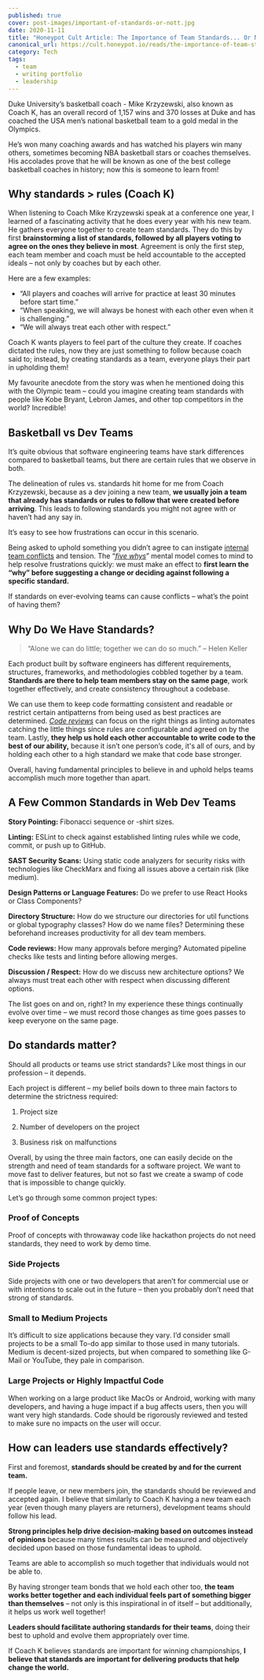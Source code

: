 ```yaml
---
published: true
cover: post-images/important-of-standards-or-nott.jpg
date: 2020-11-11
title: "Honeypot Cult Article: The Importance of Team Standards... Or Not?"
canonical_url: https://cult.honeypot.io/reads/the-importance-of-team-standards
category: Tech
tags:
  - team
  - writing portfolio
  - leadership
---
```

Duke University’s basketball coach - Mike Krzyzewski, also known as Coach K, has an overall record of 1,157 wins and 370 losses at Duke and has coached the USA men’s national basketball team to a gold medal in the Olympics.

He’s won many coaching awards and has watched his players win many others, sometimes becoming NBA basketball stars or coaches themselves. His accolades prove that he will be known as one of the best college basketball coaches in history; now this is someone to learn from!

## Why standards > rules (Coach K)

When listening to Coach Mike Krzyzewski speak at a conference one year, I learned of a fascinating activity that he does every year with his new team. He gathers everyone together to create team standards. They do this by first **brainstorming a list of standards, followed by all players voting to agree on the ones they believe in most**. Agreement is only the first step, each team member and coach must be held accountable to the accepted ideals – not only by coaches but by each other.

Here are a few examples:

* “All players and coaches will arrive for practice at least 30 minutes before start time.”
* “When speaking, we will always be honest with each other even when it is challenging.”
* “We will always treat each other with respect.”

Coach K wants players to feel part of the culture they create. If coaches dictated the rules, now they are just something to follow because coach said to; instead, by creating standards as a team, everyone plays their part in upholding them!

My favourite anecdote from the story was when he mentioned doing this with the Olympic team – could you imagine creating team standards with people like Kobe Bryant, Lebron James, and other top competitors in the world? Incredible!

## Basketball vs Dev Teams

It’s quite obvious that software engineering teams have stark differences compared to basketball teams, but there are certain rules that we observe in both.

The delineation of rules vs. standards hit home for me from Coach Krzyzewski, because as a dev joining a new team, **we usually join a team that already has standards or rules to follow that were created before arriving**. This leads to following standards you might not agree with or haven’t had any say in.

It’s easy to see how frustrations can occur in this scenario.

Being asked to uphold something you didn’t agree to can instigate [internal team conflicts](https://cult.honeypot.io/reads/how-to-deal-with-difficult-developers-on-the-team) and tension. The “*[five whys](https://en.wikipedia.org/wiki/Five_whys)*” mental model comes to mind to help resolve frustrations quickly: we must make an effect to **first learn the “why” before suggesting a change or deciding against following a specific standard.**

If standards on ever-evolving teams can cause conflicts – what’s the point of having them?

## Why Do We Have Standards?

> “Alone we can do little; together we can do so much.” – Helen Keller

Each product built by software engineers has different requirements, structures, frameworks, and methodologies cobbled together by a team. **Standards are there to help team members stay on the same page**, work together effectively, and create consistency throughout a codebase.

We can use them to keep code formatting consistent and readable or restrict certain antipatterns from being used as best practices are determined. *[Code reviews](https://medium.com/disney-streaming/the-art-of-effective-pull-request-reviews-376d05ce3ad4)* can focus on the right things as linting automates catching the little things since rules are configurable and agreed on by the team. Lastly, **they help us hold each other accountable to write code to the best of our ability,** because it isn’t one person’s code, it's all of ours, and by holding each other to a high standard we make that code base stronger.

Overall, having fundamental principles to believe in and uphold helps teams accomplish much more together than apart.

## A Few Common Standards in Web Dev Teams

**Story Pointing:** Fibonacci sequence or -shirt sizes.

**Linting:** ESLint to check against established linting rules while we code, commit, or push up to GitHub.

**SAST Security Scans:** Using static code analyzers for security risks with technologies like CheckMarx and fixing all issues above a certain risk (like medium).

**Design Patterns or Language Features:** Do we prefer to use React Hooks or Class Components?

**Directory Structure:** How do we structure our directories for util functions or global typography classes? How do we name files? Determining these beforehand increases productivity for all dev team members.

**Code reviews:** How many approvals before merging? Automated pipeline checks like tests and linting before allowing merges.

**Discussion / Respect:** How do we discuss new architecture options? We always must treat each other with respect when discussing different options.

The list goes on and on, right? In my experience these things continually evolve over time – we must record those changes as time goes passes to keep everyone on the same page.

## Do standards matter?

Should all products or teams use strict standards? Like most things in our profession – it depends.

Each project is different – my belief boils down to three main factors to determine the strictness required:

1. Project size

2. Number of developers on the project

3. Business risk on malfunctions

Overall, by using the three main factors, one can easily decide on the strength and need of team standards for a software project. We want to move fast to deliver features, but not so fast we create a swamp of code that is impossible to change quickly.

Let’s go through some common project types:

### Proof of Concepts

Proof of concepts with throwaway code like hackathon projects do not need standards, they need to work by demo time.

### Side Projects

Side projects with one or two developers that aren’t for commercial use or with intentions to scale out in the future – then you probably don’t need that strong of standards.

### **Small to Medium Projects**

It’s difficult to size applications because they vary. I’d consider small projects to be a small To-do app similar to those used in many tutorials. Medium is decent-sized projects, but when compared to something like G-Mail or YouTube, they pale in comparison.

### **Large Projects or Highly Impactful Code**

When working on a large product like MacOs or Android, working with many developers, and having a huge impact if a bug affects users, then you will want very high standards. Code should be rigorously reviewed and tested to make sure no impacts on the user will occur.

## How can leaders use standards effectively?

First and foremost, **standards should be created by and for the current team.**

If people leave, or new members join, the standards should be reviewed and accepted again. I believe that similarly to Coach K having a new team each year (even though many players are returners), development teams should follow his lead.

**Strong principles help drive decision-making based on outcomes instead of opinions** because many times results can be measured and objectively decided upon based on those fundamental ideas to uphold.

Teams are able to accomplish so much together that individuals would not be able to.

By having stronger team bonds that we hold each other too, **the team works better together and each individual feels part of something bigger than themselves** – not only is this inspirational in of itself – but additionally, it helps us work well together!

**Leaders should facilitate authoring standards for their teams**, doing their best to uphold and evolve them appropriately over time.

If Coach K believes standards are important for winning championships, **I believe that standards are important for delivering products that help change the world.**